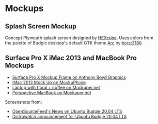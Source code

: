 Mockups
=======

Splash Screen Mockup
--------------------
Concept Plymouth splash screen designed by [HEXcube][HEXcube]. Uses colors from the palette of Budgie desktop's default GTK theme [Arc][arc-theme] by [horst3180][horst3180].

Surface Pro X iMac 2013 and MacBook Pro Mockups
-----------------------------------------------
- [Surface Pro X Mockup Frame on Anthony Boyd Graphics](https://anthonyboyd.graphics/mockups/microsoft-surface-pro-x-mockup/)
- [iMac 2013 Mock Up on MockuPhone](https://mockuphone.com/device/imac2013)
- [Laptop with floral + coffee on Mockuper.net](https://mockuper.net/generator/mockup/2399/laptop-with-floral-coffee)
- [Perspective MacBook on Mockuper.net](https://mockuper.net/generator/mockup/2397/perspective-macbook)

Screenshots from:
- [OpenSourceFeed's News on Ubuntu Budgie 20.04 LTS](https://opensourcefeed.org/ubuntu-budgie-20.04-release/)
- [Distrowatch announcement for Ubuntu Budgie 20.04 LTS](https://distrowatch.com/10890)


[HEXcube]: https://deviantart.com/HEXcube "HEXcube's DeviantArt page"
[horst3180]: https://horst3180.deviantart.com "horst3180's DeviantArt page"

[arc-theme]: https://github.com/horst3180/arc-theme "Arc GTK theme's Github repo"

